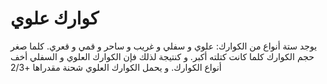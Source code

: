 # كوارك علوي

يوجد ستة أنواع من الكوارك: علوي و سفلي و غريب و ساحر و قمي و قعري. كلما صغر حجم
الكوارك كلما كانت كتلته أكبر. و كنتيجة لذلك فإن الكوارك العلوي و السفلي أخف
أنواع الكوارك. و يحمل الكوارك العلوي شحنة مقدراها +2/3
